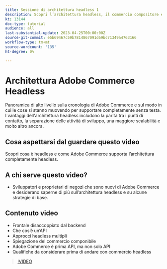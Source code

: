 ```yaml
---
title: Sessione di architettura headless 1
description: Scopri l’architettura headless, il commercio compositore ed esperienze personalizzate
kt: 13144
doc-type: tutorial
audience: all
last-substantial-update: 2023-04-25T00:00:00Z
source-git-commit: e5b69467c59b7814867091d69bc71349a4763166
workflow-type: tm+mt
source-wordcount: '135'
ht-degree: 0%

---
```


# Architettura Adobe Commerce Headless

Panoramica di alto livello sulla cronologia di Adobe Commerce e sul modo in cui le cose si stanno muovendo per supportare completamente senza testa.  I vantaggi dell&#39;architettura headless includono la parità tra i punti di contatto, la separazione delle attività di sviluppo, una maggiore scalabilità e molto altro ancora.

## Cosa aspettarsi dal guardare questo video

Scopri cosa è headless e come Adobe Commerce supporta l’architettura completamente headless.

## A chi serve questo video?

* Sviluppatori e proprietari di negozi che sono nuovi di Adobe Commerce e desiderano saperne di più sull’architettura headless e su alcune strategie di base.

## Contenuto video

* Frontale disaccoppiato dal backend
* Che cos’è un’API
* Approcci headless multipli
* Spiegazione del commercio componibile
* Adobe Commerce è prima API, ma non solo API
* Qualifiche da considerare prima di andare con commercio headless

>[!VIDEO](https://video.tv.adobe.com/v/3418862?learn=on)
